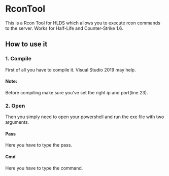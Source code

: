# RconTool
This is a Rcon Tool for HLDS which allows you to execute rcon commands to the server.
Works for Half-Life and Counter-Strike 1.6.

## How to use it
### 1. Compile
First of all you have to compile it. Visual Studio 2019 may help.
#### Note:
Before compiling make sure you've set the right ip and port(line 23).
### 2. Open
Then you simply need to open your powershell and run the exe file with two arguments.
#### Pass
Here you have to type the pass.
#### Cmd
Here you have to type the command.
